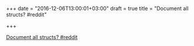 +++
date = "2016-12-06T13:00:01+03:00"
draft = true
title = "Document all structs?  #reddit"

+++

<p><a href="https://t.co/oy63YDCsjZ">Document all structs?  #reddit</a></p>
